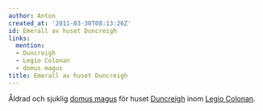 ```yaml
---
author: Anton
created_at: '2011-03-30T08:13:26Z'
id: Emerall av huset Duncreigh
links:
  mention:
  - Duncreigh
  - Legio Colonan
  - domus magus
title: Emerall av huset Duncreigh
---
```


Åldrad och sjuklig [domus magus] för huset [Duncreigh] inom [Legio Colonan].

  [domus magus]: domus_magus
  [Duncreigh]: Duncreigh
  [Legio Colonan]: Legio_Colonan
